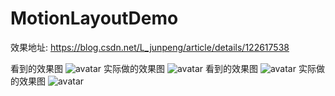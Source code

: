 # MotionLayoutDemo
效果地址: https://blog.csdn.net/L_junpeng/article/details/122617538

看到的效果图
![avatar](/gif/2022-01-21%2011.09.32.gif)
实际做的效果图
![avatar](/gif/2022-01-21%2011.12.13.gif)
看到的效果图
![avatar](/gif/2022-01-21%2011.14.24.gif)
实际做的效果图
![avatar](/gif/2022-01-21%2011.17.42.gif)